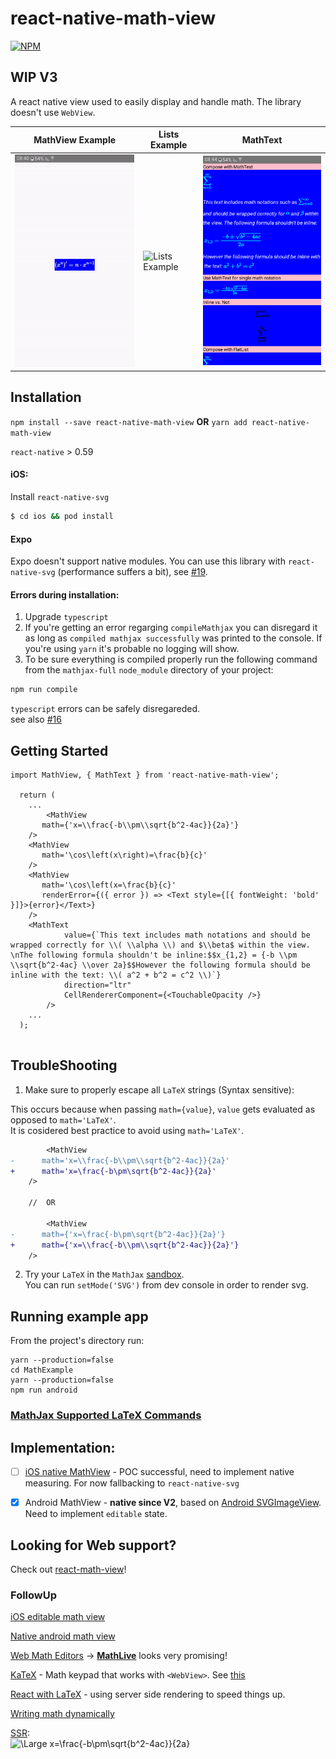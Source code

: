 # react-native-math-view

[![NPM](https://img.shields.io/npm/v/react-native-math-view.svg)](https://www.npmjs.com/package/react-native-math-view)

## WIP V3

A react native view used to easily display and handle math. 
The library doesn't use `WebView`.

| MathView Example | Lists Example | MathText |
| --- | --- | --- |
| ![Runner](./docs/math-standalone.gif) | ![Lists Example](./docs/math-lists.gif) | <img src="./docs/math-text.png" width="320px" alt="MathText" /> |



## Installation

`npm install --save react-native-math-view` **OR** `yarn add react-native-math-view`

`react-native` > 0.59

#### iOS: 
Install `react-native-svg`

```bash
$ cd ios && pod install
```

#### Expo
Expo doesn't support native modules. 
You can use this library with `react-native-svg` (performance suffers a bit), see [#19](/../../issues/19#issuecomment-567918194).


#### Errors during installation:
1. Upgrade `typescript`
1. If you're getting an error regarging `compileMathjax` you can disregard it as long as `compiled mathjax successfully` was printed to the console. If you're using `yarn` it's probable no logging will show.<br />
1. To be sure everything is compiled properly run the following command from the `mathjax-full` `node_module` directory of your project:
```bash
npm run compile
```
`typescript` errors can be safely disregareded.
<br />see also [#16](/../../issues/16)

## Getting Started

```tsx
import MathView, { MathText } from 'react-native-math-view';

  return (
    ...
    	<MathView
	   math={'x=\\frac{-b\\pm\\sqrt{b^2-4ac}}{2a}'}
	/> 
	<MathView
	   math='\cos\left(x\right)=\frac{b}{c}'
	/> 
	<MathView
	   math='\cos\left(x=\frac{b}{c}'
	   renderError={({ error }) => <Text style={[{ fontWeight: 'bold' }]}>{error}</Text>}
	/> 
	<MathText
            value={`This text includes math notations and should be wrapped correctly for \\( \\alpha \\) and $\\beta$ within the view. \nThe following formula shouldn't be inline:$$x_{1,2} = {-b \\pm \\sqrt{b^2-4ac} \\over 2a}$$However the following formula should be inline with the text: \\( a^2 + b^2 = c^2 \\)`}
            direction="ltr"
            CellRendererComponent={<TouchableOpacity />}
        />
    ...
  );


```

## TroubleShooting

1. Make sure to properly escape all `LaTeX` strings (Syntax sensitive):

This occurs because when passing `math={value}`, `value` gets evaluated as opposed to `math='LaTeX'`. 
<br />It is cosidered best practice to avoid using `math='LaTeX'`.

```diff
        <MathView
-	   math='x=\\frac{-b\\pm\\sqrt{b^2-4ac}}{2a}'
+	   math='x=\frac{-b\pm\sqrt{b^2-4ac}}{2a}'
	/> 
	
	//	OR
	
        <MathView
-	   math={'x=\frac{-b\pm\sqrt{b^2-4ac}}{2a}'}
+	   math={'x=\\frac{-b\\pm\\sqrt{b^2-4ac}}{2a}'}
	/> 
```

2. Try your `LaTeX` in the `MathJax` [sandbox](https://www.mathjax.org/#demo).
<br />You can run `setMode('SVG')` from dev console in order to render svg.

## Running example app
From the project's directory run:
```
yarn --production=false
cd MathExample
yarn --production=false
npm run android
```

### [MathJax Supported LaTeX Commands](https://docs.mathjax.org/en/v1.0/tex.html#supported-latex-commands)


## Implementation:
  - [ ] [iOS native MathView](https://github.com/kostub/iosMath) - POC successful, need to implement native measuring. For now fallbacking to `react-native-svg`

  - [x] Android MathView - **native since V2**, based on [Android SVGImageView](https://bigbadaboom.github.io/androidsvg). Need to implement `editable` state.
  
## Looking for Web support?
Check out [react-math-view](https://github.com/ShaMan123/react-math-view#react-math-view)!

### FollowUp

[iOS editable math view](https://github.com/kostub/MathEditor)

[Native android math view](https://github.com/himamis/ReTeX)

[Web Math Editors](https://github.com/mathjax/MathJax-docs/wiki/List-of-web-based-math-editors) -> [**MathLive**](https://github.com/arnog/mathlive) looks very promising!

[KaTeX](https://github.com/Khan/KaTeX) - Math keypad that works with `<WebView>`. See [this](https://github.com/ShaMan123/math-input)

[React with LaTeX](https://github.com/Pomax/BezierInfo-2) - using server side rendering to speed things up.

[Writing math dynamically](https://github.com/nicolewhite/algebra.js)

[SSR](https://latex.codecogs.com/svg.latex?\Large&space;x=\frac{-b\pm\sqrt{b^2-4ac}}{2a}):\
![\Large x=\frac{-b\pm\sqrt{b^2-4ac}}{2a}](https://latex.codecogs.com/svg.latex?\Large&space;x=\frac{-b\pm\sqrt{b^2-4ac}}{2a})

